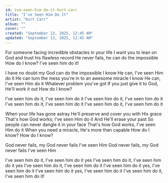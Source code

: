 ```yaml
---
id: ive-seen-him-do-it-kurt-carr
title: "I've Seen Him Do It"
artist: "Kurt Carr"
album: ""
cover: ""
created: "September 13, 2025, 12:45 AM"
updated: "September 13, 2025, 12:45 AM"
---
```


For someone facing incredible obstacles in your life
I want you to lean on God and trust his flawless record
He never fails, he can do the impossible
How do I know? I've seen him do it!

I have no doubt my God can do the impossible
I know He can, I've seen Him do it
He can turn the mess you're in to an awesome miracle
I know He can, I've seen Him do it
Whatever problem you've got
If you just give it to God, He'll work it out
How do I know?

I've seen him do it, I've seen him do it
I've seen him do it, I've seen him do it
I've seen him do it, I've seen him do it
I've seen him do it, I've seen him do it

When your life has gone astray
He'll preserve and cover you with His grace
That's how God works; I've seen Him do it
And He'll erase your past
So people can never dangle it in your face
That's how God works, I've seen Him do it
When you need a miracle, He's more than capable
How do I know? How do I know?

God never fails, my God never fails I've seen Him
God never fails, my God never fails I've seen Him

I've seen him do it, I've seen him do it yes
I've seen him do it, I've seen him do it yes
I've seen him do it, I've seen him do it
I've seen him do it yes, I've seen him do it
I've seen him do it yes, I've seen him do it
I've seen him do it, I've seen him do it!
